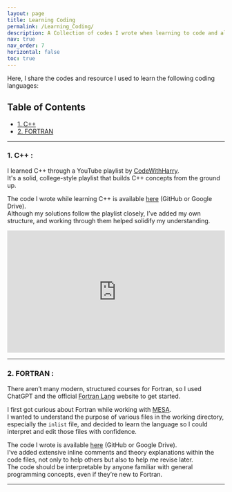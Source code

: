 ```yaml
---
layout: page
title: Learning Coding
permalink: /Learning_Coding/
description: A Collection of codes I wrote when learning to code and also the source from where I learned.
nav: true
nav_order: 7
horizontal: false
toc: true
---
```


Here, I share the codes and resource I used to learn the following coding languages:

## Table of Contents

- [1. C++](#1-c)
- [2. FORTRAN](#2-fortran)

---

### 1. **C++** :

I learned C++ through a YouTube playlist by [CodeWithHarry](https://youtube.com/playlist?list=PLu0W_9lII9agpFUAlPFe_VNSlXW5uE0YL&si=FVimYizPpAqWqE_N).  
It's a solid, college-style playlist that builds C++ concepts from the ground up.

The code I wrote while learning C++ is available [here](#) (GitHub or Google Drive).  
Although my solutions follow the playlist closely, I’ve added my own structure, and working through them helped solidify my understanding.

<div style="position: relative; padding-bottom: 56.25%; height: 0; overflow: hidden; max-width: 100%;">
  <iframe src="https://www.youtube.com/embed/videoseries?si=FVimYizPpAqWqE_N&amp;list=PLu0W_9lII9agpFUAlPFe_VNSlXW5uE0YL" title="YouTube video player" 
          frameborder="0" allowfullscreen
          style="position: absolute; top:0; left: 0; width: 100%; height: 100%;">
  </iframe>
</div>

---

### 2. **FORTRAN** :

There aren’t many modern, structured courses for Fortran, so I used ChatGPT and the official [Fortran Lang](https://fortran-lang.org/learn/) website to get started.

I first got curious about Fortran while working with [MESA](http://mesa.sourceforge.net/).  
I wanted to understand the purpose of various files in the working directory, especially the `inlist` file, and decided to learn the language so I could interpret and edit those files with confidence.

The code I wrote is available [here](#) (GitHub or Google Drive).  
I’ve added extensive inline comments and theory explanations within the code files, not only to help others but also to help me revise later.  
The code should be interpretable by anyone familiar with general programming concepts, even if they’re new to Fortran.

---

